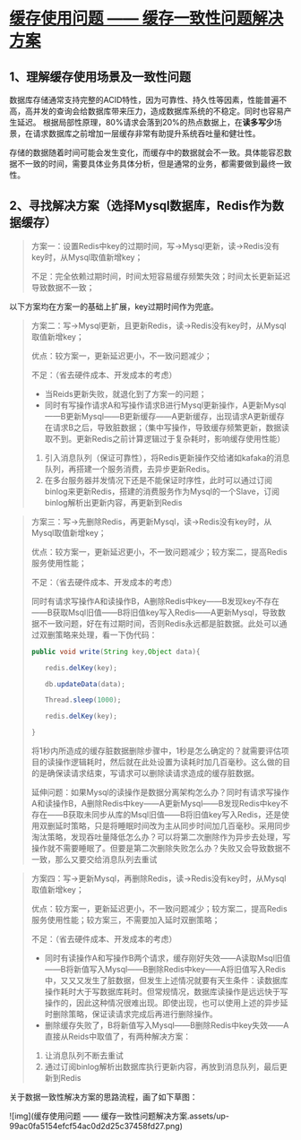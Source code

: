 # [缓存使用问题 —— 缓存一致性问题解决方案](https://my.oschina.net/xiaohai945/blog/5004803)

## 1、理解缓存使用场景及一致性问题

数据库存储通常支持完整的ACID特性，因为可靠性、持久性等因素，性能普遍不高，高并发的查询会给数据库带来压力，造成数据库系统的不稳定。同时也容易产生延迟。 根据局部性原理，80%请求会落到20%的热点数据上，在**读多写少**场景，在请求数据库之前增加一层缓存非常有助提升系统吞吐量和健壮性。

存储的数据随着时间可能会发生变化，而缓存中的数据就会不一致。具体能容忍数据不一致的时间，需要具体业务具体分析，但是通常的业务，都需要做到最终一致性。



## 2、寻找解决方案（选择Mysql数据库，Redis作为数据缓存）

> 方案一：设置Redis中key的过期时间，写->Mysql更新，读->Redis没有key时，从Mysql取值新增key；
>
> 不足：完全依赖过期时间，时间太短容易缓存频繁失效；时间太长更新延迟导致数据不一致；

以下方案均在方案一的基础上扩展，key过期时间作为兜底。

> 方案二：写->Mysql更新，且更新Redis，读->Redis没有key时，从Mysql取值新增key；
>
> 优点：较方案一，更新延迟更小，不一致问题减少；
>
> 不足：（省去硬件成本、开发成本的考虑）
>
> - 当Reids更新失败，就退化到了方案一的问题；
> - 同时有写操作请求A和写操作请求B进行Mysql更新操作，A更新Mysql——B更新Mysql——B更新缓存——A更新缓存，出现请求A更新缓存在请求B之后，导致脏数据；（集中写操作，导致缓存频繁更新，数据读取不到。更新Redis之前计算逻辑过于复杂耗时，影响缓存使用性能）
>
> 1. 引入消息队列（保证可靠性），将Redis更新操作交给诸如kafaka的消息队列，再搭建一个服务消费，去异步更新Redis。
> 2. 在多台服务器并发情况下还是不能保证时序性，此时可以通过订阅binlog来更新Redis，搭建的消费服务作为Mysql的一个Slave，订阅binlog解析出更新内容，再更新到Redis

> 方案三：写->先删除Redis，再更新Mysql，读->Redis没有key时，从Mysql取值新增key；
>
> 优点：较方案一，更新延迟更小，不一致问题减少；较方案二，提高Redis服务使用性能；
>
> 不足：（省去硬件成本、开发成本的考虑）
>
> 同时有请求写操作A和读操作B，A删除Redis中key——B发现key不存在——B获取Msql旧值——B将旧值key写入Redis——A更新Mysql，导致数据不一致问题，好在有过期时间，否则Redis永远都是脏数据。此处可以通过双删策略来处理，看一下伪代码：
>
> ```java
> public void write(String key,Object data){
> 
> 　　redis.delKey(key);
> 
> 　　db.updateData(data);
> 
> 　　Thread.sleep(1000);
> 
> 　　redis.delKey(key);
> 
> }
> ```
>
> 将1秒内所造成的缓存脏数据删除步骤中，1秒是怎么确定的？就需要评估项目的读操作逻辑耗时，然后就在此处设置为读耗时加几百毫秒。这么做的目的是确保读请求结束，写请求可以删除读请求造成的缓存脏数据。
>
> 延伸问题：如果Mysql的读操作是数据分离架构怎么办？同时有请求写操作A和读操作B，A删除Redis中key——A更新Mysql——B发现Redis中key不存在——B获取未同步从库的Msql旧值——B将旧值key写入Redis，还是使用双删延时策略，只是将睡眠时间改为主从同步时间加几百毫秒。采用同步淘汰策略，发现吞吐量降低怎么办？可以将第二次删除作为异步去处理，写操作就不需要睡眠了。但要是第二次删除失败怎么办？失败又会导致数据不一致，那么又要交给消息队列去重试

> 方案四：写->更新Mysql，再删除Redis，读->Redis没有key时，从Mysql取值新增key；
>
> 优点：较方案一，更新延迟更小，不一致问题减少；较方案二，提高Redis服务使用性能；较方案三，不需要加入延时双删策略；
>
> 不足：（省去硬件成本、开发成本的考虑）
>
> - 同时有读操作A和写操作B两个请求，缓存刚好失效——A读取Msql旧值——B将新值写入Mysql——B删除Redis中key——A将旧值写入Redis中，又又又发生了脏数据，但发生上述情况就要有天生条件：读数据库操作耗时大于写数据库耗时。但常规情况，数据库读操作是远远快于写操作的，因此这种情况很难出现。即使出现，也可以使用上述的异步延时删除策略，保证读请求完成后再进行删除操作。
> - 删除缓存失败了，B将新值写入Mysql——B删除Redis中key失效——A直接从Reids中取值了，有两种解决方案：
>
> 1. 让消息队列不断去重试
> 2. 通过订阅binlog解析出数据库执行更新内容，再放到消息队列，最后更新到Redis

关于数据一致性解决方案的思路流程，画了如下草图：

![img](缓存使用问题 —— 缓存一致性问题解决方案.assets/up-99ac0fa5154efcf54ac0d2d25c37458fd27.png)

 

 